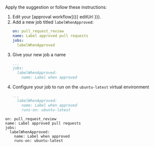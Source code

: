 Apply the suggestion or follow these instructions:
1. Edit your [approval workflow]({{ editUrl }}). 
1. Add a new job titled `labelWhenApproved`:
    ```yaml
    on: pull_request_review
    name: Label approved pull requests
    jobs:
      labelWhenApproved
    ```
1. Give your new job a name
    ```yaml
    ...
    jobs:
      labelWhenApproved:
        name: Label when approved
    ```
1. Configure your job to run on the `ubuntu-latest` virtual environment
    ```yaml
    ...
      labelWhenApproved:
        name: Label when approved
        runs-on: ubuntu-latest
    ```

```suggestion
on: pull_request_review
name: Label approved pull requests
jobs:
  labelWhenApproved:
    name: Label when approved
    runs-on: ubuntu-latest
```

